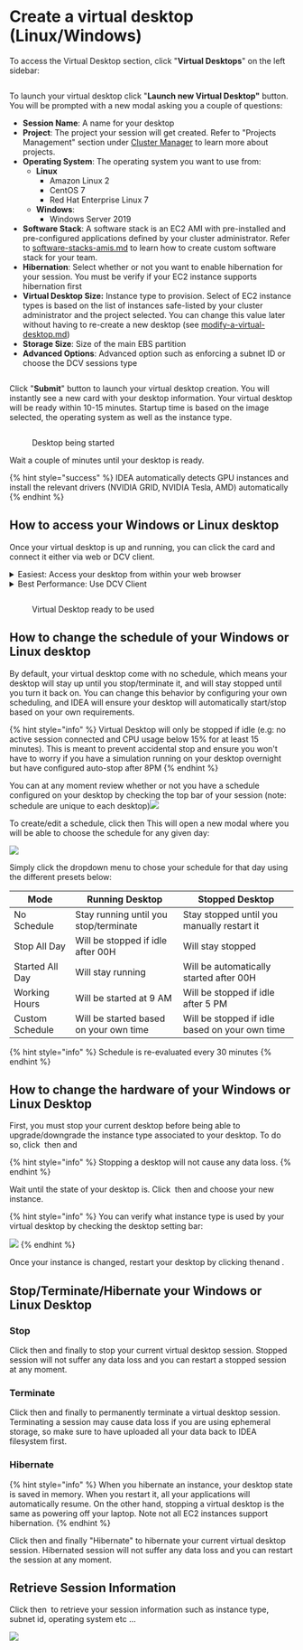 # Create a virtual desktop (Linux/Windows)

To access the Virtual Desktop section, click "**Virtual Desktops**" on the left sidebar:

<figure><img src="../.gitbook/assets/Screen Shot 2022-10-21 at 9.54.11 PM.png" alt=""><figcaption></figcaption></figure>

To launch your virtual desktop click "**Launch new Virtual Desktop"** button. You will be prompted with a new modal asking you a couple of questions:

* **Session Name**: A name for your desktop
* **Project**: The project your session will get created. Refer to "Projects Management" section under [Cluster Manager](https://app.gitbook.com/o/ewXgnQpSEObr0Vh0WSOj/s/GtBrWw9T1qCJK2QCOTW2/ "mention") to learn more about projects.
* **Operating System**: The operating system you want to use from:
  * **Linux**
    * Amazon Linux 2
    * CentOS 7
    * Red Hat Enterprise Linux 7
  * **Windows**:
    * Windows Server 2019
* **Software Stack**: A software stack is an EC2 AMI with pre-installed and pre-configured applications defined by your cluster administrator. Refer to [software-stacks-amis.md](../vdi-admins/software-stacks-amis.md "mention") to learn how to create custom software stack for your team.
* **Hibernation**: Select whether or not you want to enable hibernation for your session. You must be verify if your EC2 instance supports hibernation first
* **Virtual Desktop Size:** Instance type to provision. Select of EC2 instance types is based on the list of instances safe-listed by your cluster administrator and the project selected. You can change this value later without having to re-create a new desktop (see [modify-a-virtual-desktop.md](modify-a-virtual-desktop.md "mention"))
* **Storage Size**: Size of the main EBS partition
* **Advanced Options**: Advanced option such as enforcing a subnet ID or choose the DCV sessions type

<figure><img src="../.gitbook/assets/Screen Shot 2022-10-25 at 10.52.44 AM.png" alt=""><figcaption></figcaption></figure>

Click "**Submit**" button to launch your virtual desktop creation. You will instantly see a new card with your desktop information. Your virtual desktop will be ready within 10-15 minutes. Startup time is based on the image selected, the operating system as well as the instance type.

<figure><img src="../.gitbook/assets/Screen Shot 2022-10-25 at 10.53.56 AM.png" alt=""><figcaption><p>Desktop being started</p></figcaption></figure>

Wait a couple of minutes until your desktop is ready.

{% hint style="success" %}
IDEA automatically detects GPU instances and install the relevant drivers (NVIDIA GRID, NVIDIA Tesla, AMD) automatically
{% endhint %}

## How to access your Windows or Linux desktop

Once your virtual desktop is up and running, you can click the card and connect it either via web or DCV client.&#x20;

<details>

<summary>Easiest: Access your desktop from within your web browser</summary>

Click "**Connect**" button or click the thumbnail to access your Windows or Linux desktop directly via your browser.

</details>

<details>

<summary>Best Performance: Use DCV Client </summary>

Click "**DCV Session File**" button to download your `.dcv` file. To open this file, you will need to have the DCV Client installed on your system. Click the "**?**" icon to access to the download link and installation instructions.

</details>

<figure><img src="../.gitbook/assets/Screen Shot 2022-10-25 at 1.55.56 PM.png" alt=""><figcaption><p>Virtual Desktop ready to be used</p></figcaption></figure>

## How to change the schedule of your Windows or Linux desktop

By default, your virtual desktop come with no schedule, which means your desktop will stay up until you stop/terminate it, and will stay stopped until you turn it back on. You can change this behavior by configuring your own scheduling, and IDEA will ensure your desktop will automatically start/stop based on your own requirements.

{% hint style="info" %}
Virtual Desktop will only be stopped if idle (e.g: no active session connected and CPU usage below 15% for at least 15 minutes). This is meant to prevent accidental stop and ensure you won't have to worry if you have a simulation running on your desktop overnight but have configured auto-stop after 8PM
{% endhint %}

You can at any moment review whether or not you have a schedule configured on your desktop by checking the top bar of your session (note: schedule are unique to each desktop)![](<../.gitbook/assets/Screen Shot 2022-06-06 at 4.21.15 PM.png>)

To create/edit a schedule, click <img src="../.gitbook/assets/Screen Shot 2022-06-06 at 4.22.16 PM.png" alt="" data-size="line">then <img src="../.gitbook/assets/Screen Shot 2022-06-06 at 4.22.48 PM.png" alt="" data-size="line">This will open a new modal where you will be able to choose the schedule for any given day:

![](<../.gitbook/assets/Screen Shot 2022-06-06 at 4.23.42 PM.png>)

Simply click the dropdown menu to chose your schedule for that day using the different presets below:

| Mode            | Running Desktop                        | Stopped Desktop                                |
| --------------- | -------------------------------------- | ---------------------------------------------- |
| No Schedule     | Stay running until you stop/terminate  | Stay stopped until you manually restart it     |
| Stop All Day    | Will be stopped if idle after 00H      | Will stay stopped                              |
| Started All Day | Will stay running                      | Will be automatically started after 00H        |
| Working Hours   | Will be started at 9 AM                | Will be stopped if idle after 5 PM             |
| Custom Schedule | Will be started based on your own time | Will be stopped if idle based on your own time |

{% hint style="info" %}
Schedule is re-evaluated every 30 minutes
{% endhint %}

## How to change the hardware of your Windows or Linux Desktop&#x20;

First, you must stop your current desktop before being able to upgrade/downgrade the instance type associated to your desktop. To do so, click <img src="../.gitbook/assets/Screen Shot 2022-06-06 at 4.22.16 PM.png" alt="" data-size="line"> then <img src="../.gitbook/assets/image (4).png" alt="" data-size="line">and <img src="../.gitbook/assets/Screen Shot 2022-06-06 at 6.06.26 PM.png" alt="" data-size="line">

{% hint style="info" %}
Stopping a desktop will not cause any data loss.
{% endhint %}

Wait until the state of your desktop is<img src="../.gitbook/assets/Screen Shot 2022-06-06 at 6.07.46 PM.png" alt="" data-size="line">. Click <img src="../.gitbook/assets/Screen Shot 2022-06-06 at 4.22.16 PM.png" alt="" data-size="line"> then  <img src="../.gitbook/assets/Screen Shot 2022-06-06 at 6.08.36 PM.png" alt="" data-size="line">and choose your new instance.

{% hint style="info" %}
You can verify what instance type is used by your virtual desktop by checking the desktop setting bar:&#x20;

&#x20;![](<../.gitbook/assets/Screen Shot 2022-06-06 at 6.10.06 PM.png>)
{% endhint %}

Once your instance is changed, restart your desktop by clicking <img src="../.gitbook/assets/Screen Shot 2022-06-06 at 4.22.16 PM.png" alt="" data-size="line">then<img src="../.gitbook/assets/image (5).png" alt="" data-size="line">and  <img src="../.gitbook/assets/Screen Shot 2022-06-06 at 6.11.27 PM.png" alt="" data-size="line">.

## Stop/Terminate/Hibernate your Windows or Linux Desktop

### Stop

Click <img src="../.gitbook/assets/image (6).png" alt="" data-size="line">then  <img src="../.gitbook/assets/Screen Shot 2022-06-07 at 3.26.23 PM.png" alt="" data-size="line">and finally <img src="../.gitbook/assets/image (3).png" alt="" data-size="line">to stop your current virtual desktop session. Stopped session will not suffer any data loss and you can restart a stopped session at any moment.

### Terminate

Click <img src="../.gitbook/assets/image (6).png" alt="" data-size="line">then  <img src="../.gitbook/assets/Screen Shot 2022-06-07 at 3.26.23 PM.png" alt="" data-size="line">and finally <img src="../.gitbook/assets/image.png" alt="" data-size="line">to permanently terminate a virtual desktop  session. Terminating a session may cause data loss if you are using ephemeral storage, so make sure to have uploaded all your data back to IDEA filesystem first.

### Hibernate

{% hint style="info" %}
When you hibernate an instance, your desktop state is saved in memory. When you restart it, all your applications will automatically resume. On the other hand, stopping a virtual desktop is the same as powering off your laptop. Note not all EC2 instances support hibernation.
{% endhint %}

Click <img src="../.gitbook/assets/image (6).png" alt="" data-size="line">then  <img src="../.gitbook/assets/Screen Shot 2022-06-07 at 3.26.23 PM.png" alt="" data-size="line">and finally "Hibernate" to hibernate your current virtual desktop session. Hibernated session will not suffer any data loss and you can restart the session at any moment.&#x20;

## Retrieve Session Information

Click <img src="../.gitbook/assets/image (2).png" alt="" data-size="line">then <img src="../.gitbook/assets/Screen Shot 2022-06-07 at 3.46.07 PM.png" alt="" data-size="line"> to retrieve your session information such as instance type, subnet id, operating system etc ...

![](<../.gitbook/assets/Screen Shot 2022-06-07 at 3.46.51 PM.png>)
